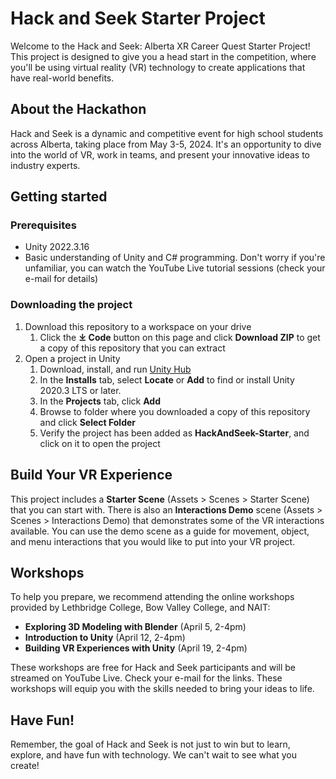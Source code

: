 # Hack and Seek Starter Project

Welcome to the Hack and Seek: Alberta XR Career Quest Starter Project! This project is designed to give you a head start in the competition, where you'll be using virtual reality (VR) technology to create applications that have real-world benefits.

## About the Hackathon

Hack and Seek is a dynamic and competitive event for high school students across Alberta, taking place from May 3-5, 2024. It's an opportunity to dive into the world of VR, work in teams, and present your innovative ideas to industry experts.

## Getting started

### Prerequisites

* Unity 2022.3.16
* Basic understanding of Unity and C# programming. Don't worry if you're unfamiliar, you can watch the YouTube Live tutorial sessions (check your e-mail for details)

### Downloading the project

1. Download this repository to a workspace on your drive
    1. Click the **⤓ Code** button on this page and click **Download ZIP** to get a copy of this repository that you can extract
1. Open a project in Unity
    1. Download, install, and run [Unity Hub](https://unity3d.com/get-unity/download)
    1. In the **Installs** tab, select **Locate** or **Add** to find or install Unity 2020.3 LTS or later. 
    1. In the **Projects** tab, click **Add**
    1. Browse to folder where you downloaded a copy of this repository and click **Select Folder**
    1. Verify the project has been added as **HackAndSeek-Starter**, and click on it to open the project
## Build Your VR Experience

This project includes a **Starter Scene** (Assets > Scenes > Starter Scene) that you can start with. There is also an **Interactions Demo** scene (Assets > Scenes > Interactions Demo) that demonstrates some of the VR interactions available. You can use the demo scene as a guide for movement, object, and menu interactions that you would like to put into your VR project.

## Workshops

To help you prepare, we recommend attending the online workshops provided by Lethbridge College, Bow Valley College, and NAIT:

* **Exploring 3D Modeling with Blender** (April 5, 2-4pm)
* **Introduction to Unity** (April 12, 2-4pm)
* **Building VR Experiences with Unity** (April 19, 2-4pm)

These workshops are free for Hack and Seek participants and will be streamed on YouTube Live. Check your e-mail for the links. These workshops will equip you with the skills needed to bring your ideas to life.

## Have Fun!
Remember, the goal of Hack and Seek is not just to win but to learn, explore, and have fun with technology. We can't wait to see what you create!

